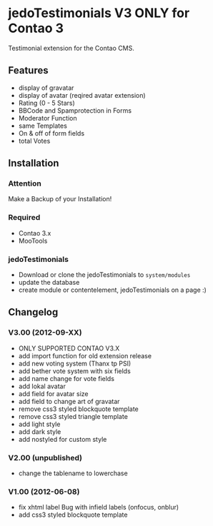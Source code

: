 jedoTestimonials V3 ONLY for Contao 3
=============

Testimonial extension for the Contao CMS.

Features
--------
* display of gravatar
* display of avatar (reqired avatar extension)
* Rating (0 - 5 Stars)
* BBCode and Spamprotection in Forms
* Moderator Function
* same Templates
* On & off of form fields
* total Votes

Installation
------------

### Attention
Make a Backup of your Installation! 

### Required
* Contao 3.x
* MooTools

### jedoTestimonials
* Download or clone the jedoTestimonials to `system/modules`
* update the database
* create module or contentelement, jedoTestimonials on a page :)

Changelog
---------
### V3.00 (2012-09-XX)
* ONLY SUPPORTED CONTAO V3.X
* add import function for old extension release
* add new voting system (Thanx tp PSI)
* add bether vote system with six fields
* add name change for vote fields
* add lokal avatar
* add field for avatar size
* add field to change art of gravatar
* remove css3 styled blockquote template
* remove css3 styled triangle template
* add light style
* add dark style
* add nostyled for custom style

### V2.00 (unpublished)
* change the tablename to lowerchase

### V1.00 (2012-06-08)
* fix xhtml label Bug with infield labels (onfocus, onblur)
* add css3 styled blockquote template